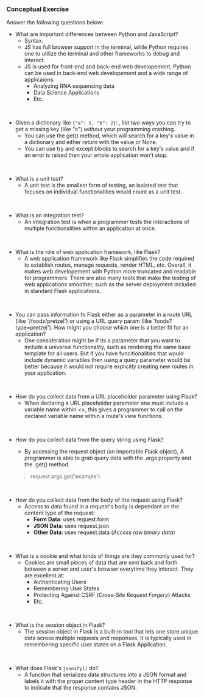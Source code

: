 ### Conceptual Exercise

Answer the following questions below:

- What are important differences between Python and JavaScript?
  - Syntax.
  - JS has full browser support in the terminal, while Python requires one to utilize the terminal and other frameworks to debug and interact.
  - JS is used for front-end and back-end web developement, Python can be used in back-end web developement and a wide range of applicaions:
    - Analyzing RNA sequencing data
    - Data Science Applications
    - Etc.

<br>

- Given a dictionary like ``{"a": 1, "b": 2}``: , list two ways you
  can try to get a missing key (like "c") *without* your programming
  crashing.
  - You can use the get() method, which will search for a key's value in a dictionary and either return with the value or None.
  - You can use try and except blocks to search for a key's value and if an error is raised then your whole application won't stop.

<br>

- What is a unit test?
  - A unit test is the smallest form of testing, an isolated test that focuses on individual functionalities would count as a unit test.

<br>

- What is an integration test?
  - An integration test is when a programmer tests the interactions of multiple functionalities within an application at once.

<br>

- What is the role of web application framework, like Flask?
  - A web application framework like Flask simplifies the code required to establish routes, manage requests, render HTML, etc. Overall, it makes web developement with Python more truncated and readable for programmers. There are also many tools that make the testing of web applications smoother, such as the server deployment included in standard Flask applications.

<br>

- You can pass information to Flask either as a parameter in a route URL
  (like '/foods/pretzel') or using a URL query param (like
  'foods?type=pretzel'). How might you choose which one is a better fit
  for an application?
  - One consideration might be if its a parameter that you want to include a universal functionality, such as rendering the same base template for all users. But if you have funcitionalities that would include dynamic variables then using a query parameter would be better because it would not require explicitly creating new routes in your application.

<br>

- How do you collect data from a URL placeholder parameter using Flask?
  - When declaring a URL placeholder parameter one must include a variable name within <>, this gives a programmer to call on the declared variable name within a route's view functions. 

<br>

- How do you collect data from the query string using Flask?
  - By accessing the request object (an importable Flask object), A programmer is able to grab query data with the .args property and the .get() method. 

  > request.args.get('example')

<br>

- How do you collect data from the body of the request using Flask?
  - Access to data found in a request's body is dependant on the content type of the request:
    - **Form Data**: uses request.form
    - **JSON Data**: uses request.json
    - **Other Data**: uses request.data (_Access raw binary data_)

<br>

- What is a cookie and what kinds of things are they commonly used for?
  - Cookies are small pieces of data that are sent back and forth between a server and user's browser everytime they interact. They are excellent at:
    - Authenticating Users
    - Remembering User States
    - Protecting Against CSRF (_Cross-Site Request Forgery_) Attacks 
    - Etc.

<br>

- What is the session object in Flask?
  - The session object in Flask is a built-in tool that lets one store unique data across multiple requests and responses. It is typically used in remembering specific user states on a Flask Application.

<br>

- What does Flask's `jsonify()` do?
  - A function that serializes data structures into a JSON format and labels it with the proper content type header in the HTTP response to indicate that the response contains JSON.

